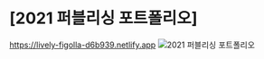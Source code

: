 # [2021 퍼블리싱 포트폴리오]
https://lively-figolla-d6b939.netlify.app
![2021 퍼블리싱 포트폴리오](https://github.com/developer-jyyun/publishing_portfolio2021/assets/131247158/291a67da-4d99-4f81-8e19-59b736577234)
